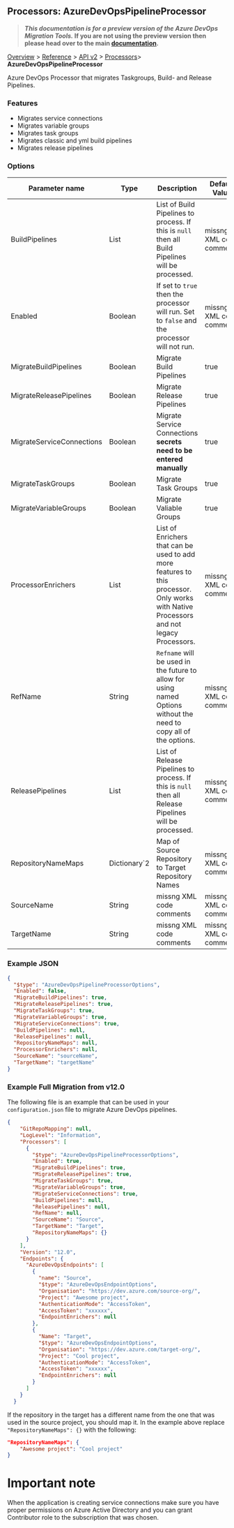 ## Processors: AzureDevOpsPipelineProcessor

>**_This documentation is for a preview version of the Azure DevOps Migration Tools._ If you are not using the preview version then please head over to the main [documentation](https://nkdagility.github.io/azure-devops-migration-tools).**

[Overview](/docs/index.md) > [Reference](/docs/Reference/index.md) > [API v2](/docs/Reference/v2/index.md) > [Processors](/docs/Reference/v2/Processors/index.md)> **AzureDevOpsPipelineProcessor**

Azure DevOps Processor that migrates Taskgroups, Build- and Release Pipelines.

### Features
- Migrates service connections
- Migrates variable groups
- Migrates task groups
- Migrates classic and yml build pipelines
- Migrates release pipelines

### Options

| Parameter name         | Type    | Description                              | Default Value                            |
|------------------------|---------|------------------------------------------|------------------------------------------|
| BuildPipelines | List | List of Build Pipelines to process. If this is `null` then all Build Pipelines will be processed. | missng XML code comments |
| Enabled | Boolean | If set to `true` then the processor will run. Set to `false` and the processor will not run. | missng XML code comments |
| MigrateBuildPipelines | Boolean | Migrate Build Pipelines | true |
| MigrateReleasePipelines | Boolean | Migrate Release Pipelines | true |
| MigrateServiceConnections | Boolean | Migrate Service Connections **secrets need to be entered manually** | true |
| MigrateTaskGroups | Boolean | Migrate Task Groups | true |
| MigrateVariableGroups | Boolean | Migrate Valiable Groups | true |
| ProcessorEnrichers | List | List of Enrichers that can be used to add more features to this processor. Only works with Native Processors and not legacy Processors. | missng XML code comments |
| RefName | String | `Refname` will be used in the future to allow for using named Options without the need to copy all of the options. | missng XML code comments |
| ReleasePipelines | List | List of Release Pipelines to process. If this is `null` then all Release Pipelines will be processed. | missng XML code comments |
| RepositoryNameMaps | Dictionary`2 | Map of Source Repository to Target Repository Names | missng XML code comments |
| SourceName | String | missng XML code comments | missng XML code comments |
| TargetName | String | missng XML code comments | missng XML code comments |


### Example JSON

```JSON
{
  "$type": "AzureDevOpsPipelineProcessorOptions",
  "Enabled": false,
  "MigrateBuildPipelines": true,
  "MigrateReleasePipelines": true,
  "MigrateTaskGroups": true,
  "MigrateVariableGroups": true,
  "MigrateServiceConnections": true,
  "BuildPipelines": null,
  "ReleasePipelines": null,
  "RepositoryNameMaps": null,
  "ProcessorEnrichers": null,
  "SourceName": "sourceName",
  "TargetName": "targetName"
}
```


### Example Full Migration from v12.0

The following file is an example that can be used in your `configuration.json` file to migrate Azure DevOps pipelines.
```json
{
    "GitRepoMapping": null,
    "LogLevel": "Information",
    "Processors": [
      {
        "$type": "AzureDevOpsPipelineProcessorOptions",
        "Enabled": true,
        "MigrateBuildPipelines": true,
        "MigrateReleasePipelines": true,
        "MigrateTaskGroups": true,
        "MigrateVariableGroups": true,
        "MigrateServiceConnections": true,
        "BuildPipelines": null,
        "ReleasePipelines": null,
        "RefName": null,
        "SourceName": "Source",
        "TargetName": "Target",
        "RepositoryNameMaps": {}
      }
    ],
    "Version": "12.0",
    "Endpoints": {
      "AzureDevOpsEndpoints": [
        {
          "name": "Source",
          "$type": "AzureDevOpsEndpointOptions",
          "Organisation": "https://dev.azure.com/source-org/",
          "Project": "Awesome project",
          "AuthenticationMode": "AccessToken",
          "AccessToken": "xxxxxx",
          "EndpointEnrichers": null
        },
        {
          "Name": "Target",
          "$type": "AzureDevOpsEndpointOptions",
          "Organisation": "https://dev.azure.com/target-org/",
          "Project": "Cool project",
          "AuthenticationMode": "AccessToken",
          "AccessToken": "xxxxxx",
          "EndpointEnrichers": null
        }
      ]
    }
  }
```

If the repository in the target has a different name from the one that was used in the source project, you should map it.
In the example above replace `"RepositoryNameMaps": {}` with the following:
```json
"RepositoryNameMaps": {
    "Awesome project": "Cool project"
}
```

# Important note
When the application is creating service connections make sure you have proper permissions on Azure Active Directory and you can grant Contributor role to the subscription that was chosen.